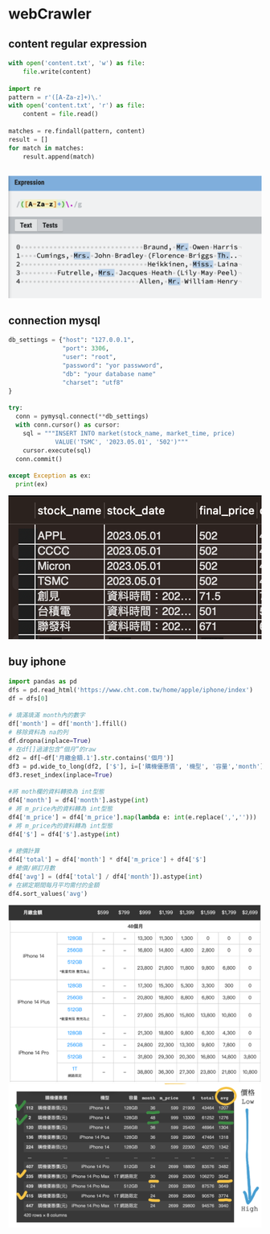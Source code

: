 # webCrawler
## content regular expression
``` py
with open('content.txt', 'w') as file:
    file.write(content)

import re
pattern = r'([A-Za-z]+)\.'
with open('content.txt', 'r') as file:
    content = file.read()

matches = re.findall(pattern, content)
result = []
for match in matches:
    result.append(match)
    
``` 
![image](https://github.com/RandomErwin/webCrawler/blob/main/正則表達式.png)

## connection mysql
``` py
db_settings = {"host": "127.0.0.1",
               "port": 3306,
               "user": "root",
               "password": "yor passwword",
               "db": "your database name"
               "charset": "utf8"
}

try:
  conn = pymysql.connect(**db_settings)
  with conn.cursor() as cursor:
    sql = """INSERT INTO market(stock_name, market_time, price) 
             VALUE('TSMC', '2023.05.01', '502')"""
    cursor.execute(sql)
  conn.commit()
  
except Exception as ex:
  print(ex)
``` 
![image](https://github.com/RandomErwin/webCrawler/blob/main/資料庫connect.png)

## buy iphone
``` py
import pandas as pd
dfs = pd.read_html('https://www.cht.com.tw/home/apple/iphone/index')
df = dfs[0]

# 填滿填滿 month內的數字
df['month'] = df['month'].ffill()
# 移除資料為 na的列
df.dropna(inplace=True)
# 在df[]過濾包含“個月”的raw
df2 = df[~df['月繳金額.1'].str.contains('個月')]
df3 = pd.wide_to_long(df2, ['$'], i=['購機優惠價', '機型', '容量','month'], j='m_price', suffix='[\d,]+')
df3.reset_index(inplace=True)

#將 moth欄的資料轉換為 int型態
df4['month'] = df4['month'].astype(int)
# 將 m_price內的資料轉為 int型態
df4['m_price'] = df4['m_price'].map(lambda e: int(e.replace(',','')))
# 將 m_price內的資料轉為 int型態
df4['$'] = df4['$'].astype(int)

# 總價計算
df4['total'] = df4['month'] * df4['m_price'] + df4['$']
# 總價/綁訂月數
df4['avg'] = (df4['total'] / df4['month']).astype(int)
# 在綁定期間每月平均需付的金額
df4.sort_values('avg')

``` 
![image](https://github.com/RandomErwin/webCrawler/blob/main/原始圖表.png) 
![image](https://github.com/RandomErwin/webCrawler/blob/main/更新圖表.png)
